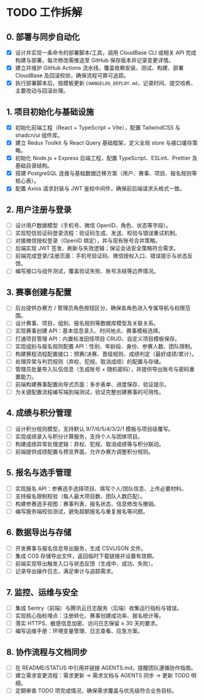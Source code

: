 # TODO 工作拆解

## 0. 部署与同步自动化
- [x] 设计并实现一条命令的部署脚本/工具，调用 CloudBase CLI 或相关 API 完成构建与部署，每次修改需推送至 GitHub 保存版本并记录变更详情。
- [x] 建立并维护 GitHub Actions 流水线，覆盖依赖安装、测试、构建、部署 CloudBase 及回滚校验，确保流程可靠可追踪。
- [x] 执行部署脚本后，按模板更新 `CHANGELOG_DEPLOY.md`，记录时间、提交哈希、主要改动与回滚处理。

## 1. 项目初始化与基础设施
- [x] 初始化前端工程（React + TypeScript + Vite），配置 TailwindCSS 与 shadcn/ui 组件库。
- [x] 建立 Redux Toolkit 与 React Query 基础框架，定义全局 store 与接口缓存策略。
- [x] 初始化 Node.js + Express 后端工程，配置 TypeScript、ESLint、Prettier 及基础目录结构。
- [x] 搭建 PostgreSQL 连接与基础数据迁移方案（用户、赛事、项目、报名规则等核心表）。
- [x] 配置 Axios 请求封装与 JWT 鉴权中间件，确保前后端请求头格式一致。

## 2. 用户注册与登录
- [ ] 设计用户数据模型（手机号、微信 OpenID、角色、状态等字段）。
- [ ] 实现短信验证码登录流程：验证码生成、发送、校验与错误重试机制。
- [ ] 对接微信授权登录（OpenID 绑定），并与现有账号合并策略。
- [ ] 后端实现 JWT 签发、刷新与失效逻辑；保证会话安全策略符合需求。
- [ ] 前端完成登录/注册页面：手机号验证码、微信授权入口、错误提示与状态反馈。
- [ ] 编写接口与组件测试，覆盖验证失败、账号冻结等边界情况。

## 3. 赛事创建与配置
- [ ] 后台提供办赛方 / 管理员角色按钮区分，确保各角色进入专属导航与权限范围。
- [ ] 设计赛事、项目、组别、报名规则等数据库模型及关联关系。
- [ ] 实现赛事创建 API：基本信息录入、时间地点、赛事模板选择。
- [ ] 打通项目管理 API：内置标准田径项目 CRUD、自定义项目模板保存。
- [ ] 实现组别与报名规则配置 API：性别、年龄段、身份、参赛人数、团队限制。
- [ ] 构建赛程流程配置接口：预赛/决赛、晋级规则、成绩判定（最好成绩/累计）。
- [ ] 处理异常与判罚规则（弃权、犯规、取消成绩）的配置与存储。
- [ ] 管理员批量导入队伍信息（生成账号 + 随机密码），并提供导出账号与密码重置能力。
- [ ] 前端构建赛事配置向导式页面：多步表单、进度保存、验证提示。
- [ ] 为关键配置流程编写端到端测试，验证完整创建赛事的可用性。

## 4. 成绩与积分管理
- [ ] 设计积分规则模型，支持默认 9/7/6/5/4/3/2/1 模板与项目级覆写。
- [ ] 实现成绩录入与积分计算服务，支持个人与团体项目。
- [ ] 构建成绩异常处理逻辑：弃权、犯规、取消成绩等与积分联动。
- [ ] 前端提供成绩配置与预览界面，允许办赛方调整积分规则。

## 5. 报名与选手管理
- [ ] 实现报名 API：参赛选手选择项目、填写个人/团队信息、上传必要材料。
- [ ] 支持报名限制校验（每人最大项目数、团队人数匹配）。
- [ ] 构建参赛选手视图：赛事列表、报名状态、信息修改与撤销。
- [ ] 编写服务端校验测试，避免超额报名与重复报名等问题。

## 6. 数据导出与存储
- [ ] 开发赛事与报名信息导出服务，生成 CSV/JSON 文件。
- [ ] 集成 COS 存储导出文件，返回临时下载链接并设置有效期。
- [ ] 前端实现导出触发入口与状态反馈（生成中、成功、失败）。
- [ ] 记录导出操作日志，满足审计与追踪需求。

## 7. 监控、运维与安全
- [ ] 集成 Sentry（前端）与腾讯云日志服务（后端）收集运行指标与错误。
- [ ] 实现核心指标埋点：注册转化、赛事创建成功率、报名统计等。
- [ ] 落实 HTTPS、敏感信息加密、访问日志保留 ≥ 30 天的要求。
- [ ] 编写运维手册：环境变量管理、日志查看、应急方案。

## 8. 协作流程与文档同步
- [ ] 在 README/STATUS 中引用并链接 AGENTS.md，提醒团队遵循协作指南。
- [ ] 建立需求变更流程：需求更新 → 需求文档与 AGENTS 同步 → 更新 TODO 明细。
- [ ] 定期审查 TODO 项完成情况，确保需求覆盖与优先级符合业务目标。
